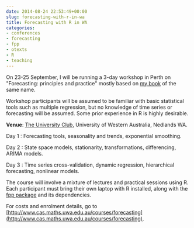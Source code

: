 ```yaml
---
date: 2014-08-24 22:53:49+00:00
slug: forecasting-with-r-in-wa
title: Forecasting with R in WA
categories:
- conferences
- forecasting
- fpp
- otexts
- R
- teaching
---
```


On 23-25 September, I will be running a 3-day workshop in Perth on "Forecasting: principles and practice" mostly based on [my book](http://www.otexts.org/fpp) of the same name.

Workshop participants will be assumed to be familiar with basic statistical tools such as multiple regression, but no knowledge of time series or forecasting will be assumed. Some prior experience in R is highly desirable.

**Venue**: [The University Club](https://universityclub.uwa.edu.au/), University of Western Australia, Nedlands WA.

Day 1
:    Forecasting tools, seasonality and trends, exponential smoothing.

Day 2
:    State space models, stationarity, transformations, differencing, ARIMA models.

Day 3
:    Time series cross-validation, dynamic regression, hierarchical forecasting, nonlinear models.


The course will involve a mixture of lectures and practical sessions using R. Each participant must bring their own laptop with R installed, along with the [fpp package](http://cran.r-project.org/package=fpp) and its dependencies.

For costs and enrolment details, go to
[http://www.cas.maths.uwa.edu.au/courses/forecasting](http://www.cas.maths.uwa.edu.au/courses/forecasting).
